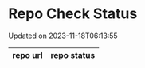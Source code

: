 # Repo Check Status

Updated on 2023-11-18T06:13:55

| repo url | repo status |
| -------- | -------- | 
